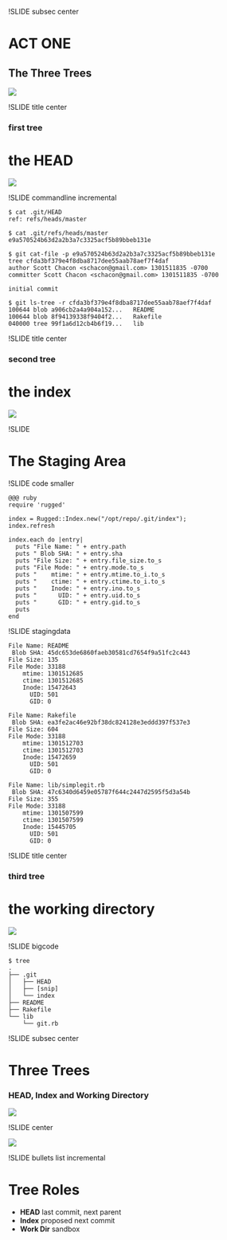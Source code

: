 !SLIDE subsec center

# ACT ONE #

## The Three Trees ##

![](trees.png)

!SLIDE title center

### first tree ###
# the HEAD #

![](tree-head.png)

!SLIDE commandline incremental

    $ cat .git/HEAD 
    ref: refs/heads/master

    $ cat .git/refs/heads/master 
    e9a570524b63d2a2b3a7c3325acf5b89bbeb131e

    $ git cat-file -p e9a570524b63d2a2b3a7c3325acf5b89bbeb131e
    tree cfda3bf379e4f8dba8717dee55aab78aef7f4daf
    author Scott Chacon <schacon@gmail.com> 1301511835 -0700
    committer Scott Chacon <schacon@gmail.com> 1301511835 -0700

    initial commit

    $ git ls-tree -r cfda3bf379e4f8dba8717dee55aab78aef7f4daf
    100644 blob a906cb2a4a904a152...   README
    100644 blob 8f94139338f9404f2...   Rakefile
    040000 tree 99f1a6d12cb4b6f19...   lib



!SLIDE title center

### second tree ###
# the index #

![](tree-index.png)

!SLIDE

# The Staging Area #

!SLIDE code smaller

    @@@ ruby
    require 'rugged'

    index = Rugged::Index.new("/opt/repo/.git/index");
    index.refresh

    index.each do |entry|
      puts "File Name: " + entry.path
      puts " Blob SHA: " + entry.sha
      puts "File Size: " + entry.file_size.to_s
      puts "File Mode: " + entry.mode.to_s
      puts "    mtime: " + entry.mtime.to_i.to_s
      puts "    ctime: " + entry.ctime.to_i.to_s
      puts "    Inode: " + entry.ino.to_s
      puts "      UID: " + entry.uid.to_s
      puts "      GID: " + entry.gid.to_s
      puts
    end

!SLIDE stagingdata

    File Name: README
     Blob SHA: 45dc653de6860faeb30581cd7654f9a51fc2c443
    File Size: 135
    File Mode: 33188
        mtime: 1301512685
        ctime: 1301512685
        Inode: 15472643
          UID: 501
          GID: 0

    File Name: Rakefile
     Blob SHA: ea3fe2ac46e92bf38dc824128e3eddd397f537e3
    File Size: 604
    File Mode: 33188
        mtime: 1301512703
        ctime: 1301512703
        Inode: 15472659
          UID: 501
          GID: 0

    File Name: lib/simplegit.rb
     Blob SHA: 47c6340d6459e05787f644c2447d2595f5d3a54b
    File Size: 355
    File Mode: 33188
        mtime: 1301507599
        ctime: 1301507599
        Inode: 15445705
          UID: 501
          GID: 0

!SLIDE title center

### third tree ###
# the working directory #

![](tree-workdir.png)

!SLIDE bigcode

    $ tree
    .
    ├── .git
    │   ├── HEAD
    │   ├── [snip]
    │   └── index
    ├── README
    ├── Rakefile
    └── lib
        └── git.rb

!SLIDE subsec center

# Three Trees #
### HEAD, Index and Working Directory ###


![](trees.png)

!SLIDE center

![](workflow.png)

!SLIDE bullets list incremental

# Tree Roles #

* **HEAD** last commit, next parent
* **Index** proposed next commit
* **Work Dir** sandbox
